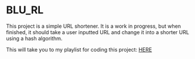 # BLU_RL

This project is a simple URL shortener. 
It is a work in progress, but when finished, it should take a user inputted URL and change it into a shorter URL using a hash algorithm.

This will take you to my playlist for coding this project: [HERE](https://open.spotify.com/playlist/3L5YxqbmeOWjqIjR8sxobl?si=44077f5b03214dd1)